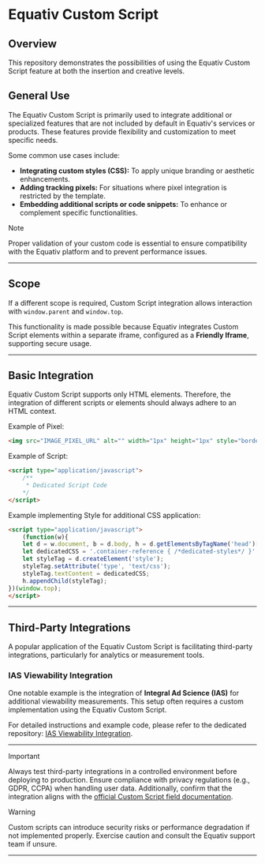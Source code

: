 # Equativ Custom Script

## Overview

This repository demonstrates the possibilities of using the Equativ Custom Script feature at both the insertion and creative levels.

## General Use

The Equativ Custom Script is primarily used to integrate additional or specialized features that are not included by default in Equativ's services or products. These features provide flexibility and customization to meet specific needs. 

Some common use cases include:
- **Integrating custom styles (CSS):** To apply unique branding or aesthetic enhancements.
- **Adding tracking pixels:** For situations where pixel integration is restricted by the template.
- **Embedding additional scripts or code snippets:** To enhance or complement specific functionalities.

> [!NOTE]  
> Proper validation of your custom code is essential to ensure compatibility with the Equativ platform and to prevent performance issues.

---

## Scope

If a different scope is required, Custom Script integration allows interaction with `window.parent` and `window.top`. 

This functionality is made possible because Equativ integrates Custom Script elements within a separate iframe, configured as a **Friendly Iframe**, supporting secure usage.

---

## Basic Integration

Equativ Custom Script supports only HTML elements. Therefore, the integration of different scripts or elements should always adhere to an HTML context.


Example of Pixel:
```html
<img src="IMAGE_PIXEL_URL" alt="" width="1px" height="1px" style="border: 0px !important;" >
```

Example of Script:
```html
<script type="application/javascript">
    /**
     * Dedicated Script Code
    */
</script>
```

Example implementing Style for additional CSS application:
```html
<script type="application/javascript">
    (function(w){
    let d = w.document, b = d.body, h = d.getElementsByTagName('head')[0];
    let dedicatedCSS = '.container-reference { /*dedicated-styles*/ }'
    let styleTag = d.createElement('style');
    styleTag.setAttribute('type', 'text/css');
    styleTag.textContent = dedicatedCSS;
    h.appendChild(styleTag); 
})(window.top);
</script>
```


---

## Third-Party Integrations

A popular application of the Equativ Custom Script is facilitating third-party integrations, particularly for analytics or measurement tools.

### IAS Viewability Integration

One notable example is the integration of **Integral Ad Science (IAS)** for additional viewability measurements. This setup often requires a custom implementation using the Equativ Custom Script.

For detailed instructions and example code, please refer to the dedicated repository: [IAS Viewability Integration](https://github.com/jmencinapino/ias-viewability-integration).

---

> [!IMPORTANT]  
> Always test third-party integrations in a controlled environment before deploying to production. Ensure compliance with privacy regulations (e.g., GDPR, CCPA) when handling user data. Additionally, confirm that the integration aligns with the [official Custom Script field documentation](https://help.smartadserver.com/s/article/Configuring-creatives#:~:text=unchecked%20by%20default.-,Custom%20script%20(for%20creatives),-You%20can%20add).

> [!WARNING]  
> Custom scripts can introduce security risks or performance degradation if not implemented properly. Exercise caution and consult the Equativ support team if unsure.

---
